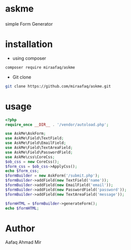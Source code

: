# askme

### 
 simple Form Generator 
# installation 
- using composer
 ```bash
composer require miraafaq/askme
```
- Git clone 
```bash
git clone https://github.com/miraafaq/askme.git
```
  

 # usage
 ```php
 <?php
require_once __DIR__ . '/vendor/autoload.php';

use AskMe\AskForm;
use AskMe\Field\TextField;
use AskMe\Field\EmailField;
use AskMe\Field\TextAreaField;
use AskMe\Field\PasswordField;
use AskMe\css\CoreCss;
$ob_css = new CoreCss();
$form_css = $ob_css->ApplyCss();
echo $form_css;
$formBuilder = new AskForm('/submit.php');
$formBuilder->addField(new TextField('name'));
$formBuilder->addField(new EmailField('email'));
$formBuilder->addField(new PasswordField('password'));
$formBuilder->addField(new TextAreaField('message'));

$formHTML = $formBuilder->generateForm();
echo $formHTML;
```
# Author 
Aafaq Ahmad Mir
